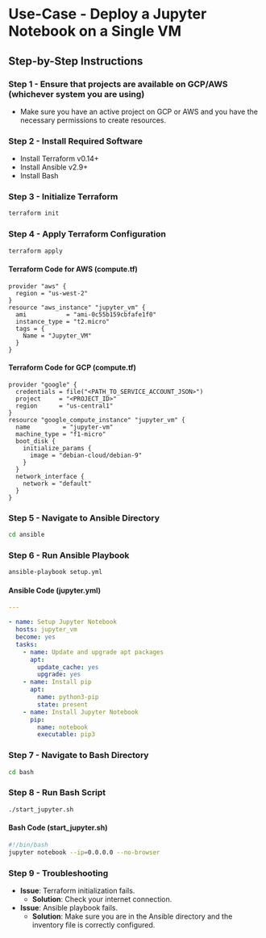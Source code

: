 # Use-Case - Deploy a Jupyter Notebook on a Single VM

## Step-by-Step Instructions

### Step 1 - Ensure that projects are available on GCP/AWS (whichever system you are using)

- Make sure you have an active project on GCP or AWS and you have the necessary permissions to create resources.

### Step 2 - Install Required Software

- Install Terraform v0.14+
- Install Ansible v2.9+
- Install Bash

### Step 3 - Initialize Terraform

```bash
terraform init
```

### Step 4 - Apply Terraform Configuration

```bash
terraform apply
```

#### Terraform Code for AWS (compute.tf)

```hcl
provider "aws" {
  region = "us-west-2"
}
resource "aws_instance" "jupyter_vm" {
  ami           = "ami-0c55b159cbfafe1f0"
  instance_type = "t2.micro"
  tags = {
    Name = "Jupyter_VM"
  }
}
```

#### Terraform Code for GCP (compute.tf)

```hcl
provider "google" {
  credentials = file("<PATH_TO_SERVICE_ACCOUNT_JSON>")
  project     = "<PROJECT_ID>"
  region      = "us-central1"
}
resource "google_compute_instance" "jupyter_vm" {
  name         = "jupyter-vm"
  machine_type = "f1-micro"
  boot_disk {
    initialize_params {
      image = "debian-cloud/debian-9"
    }
  }
  network_interface {
    network = "default"
  }
}
```

### Step 5 - Navigate to Ansible Directory

```bash
cd ansible
```

### Step 6 - Run Ansible Playbook

```bash
ansible-playbook setup.yml
```

#### Ansible Code (jupyter.yml)

```yaml
---

- name: Setup Jupyter Notebook
  hosts: jupyter_vm
  become: yes
  tasks:
    - name: Update and upgrade apt packages
      apt:
        update_cache: yes
        upgrade: yes
    - name: Install pip
      apt:
        name: python3-pip
        state: present
    - name: Install Jupyter Notebook
      pip:
        name: notebook
        executable: pip3
```

### Step 7 - Navigate to Bash Directory

```bash
cd bash
```

### Step 8 - Run Bash Script

```bash
./start_jupyter.sh
```

#### Bash Code (start_jupyter.sh)

```bash
#!/bin/bash
jupyter notebook --ip=0.0.0.0 --no-browser
```

### Step 9 - Troubleshooting

- **Issue**: Terraform initialization fails.
  - **Solution**: Check your internet connection.
- **Issue**: Ansible playbook fails.
  - **Solution**: Make sure you are in the Ansible directory and the inventory file is correctly configured.
